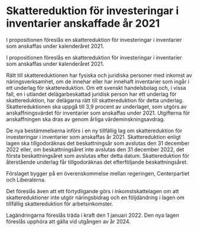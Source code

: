 # Skattereduktion för investeringar i inventarier anskaffade år 2021

I propositionen föreslås en skattereduktion för investeringar i inventarier som anskaffas under kalenderåret 2021.

I propositionen föreslås en skattereduktion för investeringar i inventarier som anskaffas under kalenderåret 2021.

Rätt till skattereduktionen har fysiska och juridiska personer med inkomst av näringsverksamhet, om de innehar eller har innehaft inventarier som ingår i ett underlag för skattereduktion. Om ett svenskt handelsbolag och, i vissa fall, en i utlandet delägarbeskattad juridisk person har ett underlag för skattereduktion, har delägarna rätt till skattereduktion för detta underlag. Skattereduktionen ska uppgå till 3,9 procent av underlaget, som utgörs av anskaffningsvärdet för inventarier som anskaffas under 2021. Utgifterna för anskaffningen ska dras av genom årliga värdeminskningsavdrag.

De nya bestämmelserna införs i en ny tillfällig lag om skattereduktion
för investeringar i inventarier som anskaffas år 2021. Skattereduktion
enligt lagen ska tillgodoräknas det beskattningsår som avslutas den 31
december 2022 eller, om beskattningsåret inte avslutas den 31 december 2022, det första beskattningsåret som avslutas efter detta datum. Skattereduktion för återstående underlag får tillgodoräknas det efterföljande beskattningsåret.

Förslaget bygger på en överenskommelse mellan regeringen,
Centerpartiet och Liberalerna.

Det föreslås även att ett förtydligande görs i inkomstskattelagen
om att skattereduktioner inte utgör näringsbidrag och en
följdändring i lagen om tillfällig skattereduktion för arbetsinkomster.

Lagändringarna föreslås träda i kraft den 1 januari 2022. Den nya lagen föreslås upphöra att gälla vid utgången av år 2024.
